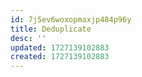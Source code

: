 ```yaml
---
id: 7j5ev6woxopmaxjp484p96y
title: Deduplicate
desc: ''
updated: 1727139102883
created: 1727139102883
---
```

